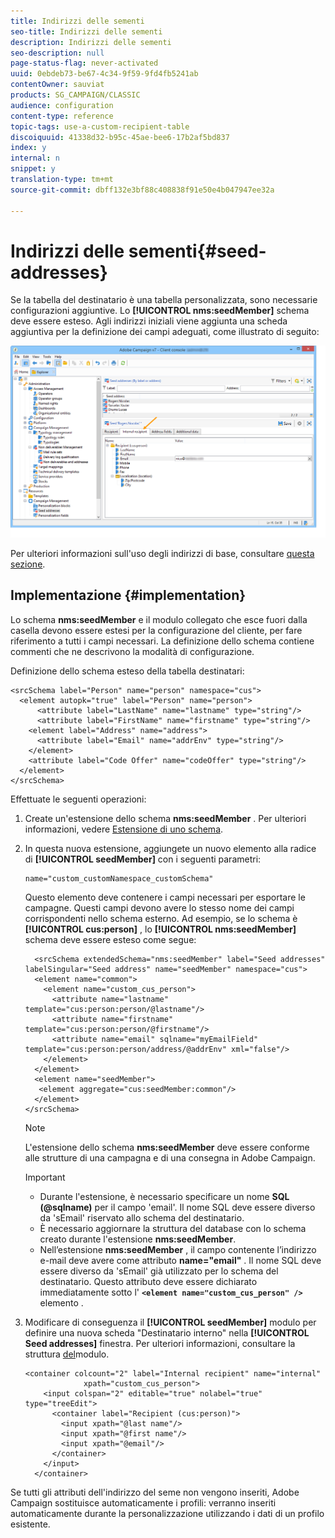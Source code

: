 ```yaml
---
title: Indirizzi delle sementi
seo-title: Indirizzi delle sementi
description: Indirizzi delle sementi
seo-description: null
page-status-flag: never-activated
uuid: 0ebdeb73-be67-4c34-9f59-9fd4fb5241ab
contentOwner: sauviat
products: SG_CAMPAIGN/CLASSIC
audience: configuration
content-type: reference
topic-tags: use-a-custom-recipient-table
discoiquuid: 41338d32-b95c-45ae-bee6-17b2af5bd837
index: y
internal: n
snippet: y
translation-type: tm+mt
source-git-commit: dbff132e3bf88c408838f91e50e4b047947ee32a

---
```



# Indirizzi delle sementi{#seed-addresses}

Se la tabella del destinatario è una tabella personalizzata, sono necessarie configurazioni aggiuntive. Lo **[!UICONTROL nms:seedMember]** schema deve essere esteso. Agli indirizzi iniziali viene aggiunta una scheda aggiuntiva per la definizione dei campi adeguati, come illustrato di seguito:

![](assets/s_ncs_user_seedlist_new_tab.png)

Per ulteriori informazioni sull&#39;uso degli indirizzi di base, consultare [questa sezione](../../delivery/using/about-seed-addresses.md).

## Implementazione {#implementation}

Lo schema **nms:seedMember** e il modulo collegato che esce fuori dalla casella devono essere estesi per la configurazione del cliente, per fare riferimento a tutti i campi necessari. La definizione dello schema contiene commenti che ne descrivono la modalità di configurazione.

Definizione dello schema esteso della tabella destinatari:

```
<srcSchema label="Person" name="person" namespace="cus">
  <element autopk="true" label="Person" name="person">
      <attribute label="LastName" name="lastname" type="string"/>
      <attribute label="FirstName" name="firstname" type="string"/>
    <element label="Address" name="address">
      <attribute label="Email" name="addrEnv" type="string"/>
    </element>
    <attribute label="Code Offer" name="codeOffer" type="string"/>
  </element>
</srcSchema>
```

Effettuate le seguenti operazioni:

1. Create un&#39;estensione dello schema **nms:seedMember** . Per ulteriori informazioni, vedere [Estensione di uno schema](../../configuration/using/extending-a-schema.md).
1. In questa nuova estensione, aggiungete un nuovo elemento alla radice di **[!UICONTROL seedMember]** con i seguenti parametri:

   ```
   name="custom_customNamespace_customSchema"
   ```

   Questo elemento deve contenere i campi necessari per esportare le campagne. Questi campi devono avere lo stesso nome dei campi corrispondenti nello schema esterno. Ad esempio, se lo schema è **[!UICONTROL cus:person]** , lo **[!UICONTROL nms:seedMember]** schema deve essere esteso come segue:

   ```
     <srcSchema extendedSchema="nms:seedMember" label="Seed addresses" labelSingular="Seed address" name="seedMember" namespace="cus">
     <element name="common">
       <element name="custom_cus_person">
         <attribute name="lastname" template="cus:person:person/@lastname"/>
         <attribute name="firstname" template="cus:person:person/@firstname"/>
         <attribute name="email" sqlname="myEmailField" template="cus:person:person/address/@addrEnv" xml="false"/>
       </element>
     </element>
     <element name="seedMember">
      <element aggregate="cus:seedMember:common"/>
     </element>
   </srcSchema>
   ```

   >[!NOTE]
   >
   >L&#39;estensione dello schema **nms:seedMember** deve essere conforme alle strutture di una campagna e di una consegna in Adobe Campaign.

   >[!IMPORTANT]
   >
   >
   >    
   >    
   >    * Durante l&#39;estensione, è necessario specificare un nome **SQL (@sqlname)** per il campo &#39;email&#39;. Il nome SQL deve essere diverso da &#39;sEmail&#39; riservato allo schema del destinatario.
   >    * È necessario aggiornare la struttura del database con lo schema creato durante l&#39;estensione **nms:seedMember**.
   >    * Nell’estensione **nms:seedMember** , il campo contenente l’indirizzo e-mail deve avere come attributo **name=&quot;email&quot;** . Il nome SQL deve essere diverso da &#39;sEmail&#39; già utilizzato per lo schema del destinatario. Questo attributo deve essere dichiarato immediatamente sotto l&#39; **`<element name="custom_cus_person" />`** elemento .


1. Modificare di conseguenza il **[!UICONTROL seedMember]** modulo per definire una nuova scheda &quot;Destinatario interno&quot; nella **[!UICONTROL Seed addresses]** finestra. Per ulteriori informazioni, consultare la struttura [del](../../configuration/using/form-structure.md)modulo.

   ```
   <container colcount="2" label="Internal recipient" name="internal"
                xpath="custom_cus_person">
       <input colspan="2" editable="true" nolabel="true" type="treeEdit">
         <container label="Recipient (cus:person)">
           <input xpath="@last name"/>
           <input xpath="@first name"/>
           <input xpath="@email"/>
         </container>
       </input>
     </container>
   ```

Se tutti gli attributi dell&#39;indirizzo del seme non vengono inseriti, Adobe Campaign sostituisce automaticamente i profili: verranno inseriti automaticamente durante la personalizzazione utilizzando i dati di un profilo esistente.
